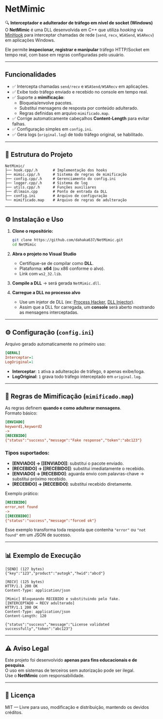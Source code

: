 # NetMimic

🔍 **Interceptador e adulterador de tráfego em nível de socket (Windows)**  
O **NetMimic** é uma DLL desenvolvida em C++ que utiliza *hooking* via [MinHook](https://github.com/TsudaKageyu/minhook) para interceptar chamadas de rede (`send`, `recv`, `WSASend`, `WSARecv`) em aplicações Windows.  

Ele permite **inspecionar, registrar e manipular** tráfego HTTP/Socket em tempo real, com base em regras configuradas pelo usuário.

---

## Funcionalidades

- ✅ Intercepta chamadas `send/recv` e `WSASend/WSARecv` em aplicações.
- ✅ Exibe todo tráfego enviado e recebido no console em tempo real.
- ✅ Suporte a **mimificação**:
  - Bloqueia/envolve pacotes.
  - Substitui mensagens de resposta por conteúdo adulterado.
  - Regras definidas em arquivo `mimificado.map`.
- ✅ Corrige automaticamente cabeçalhos **Content-Length** para evitar falhas.
- ✅ Configuração simples em `config.ini`.
- ✅ Gera logs (`original.log`) de todo tráfego original, se habilitado.

---

## 📂 Estrutura do Projeto

```
NetMimic/
├── hook.cpp/.h       # Implementação dos hooks
├── mimic.cpp/.h      # Sistema de regras de mimificação
├── config.cpp/.h     # Gerenciamento do config.ini
├── logger.cpp/.h     # Sistema de log
├── utils.cpp/.h      # Funções auxiliares
├── dllmain.cpp       # Ponto de entrada da DLL
├── config.ini        # Arquivo de configuração
└── mimificado.map    # Arquivo de regras de adulteração
```

---

## ⚙️ Instalação e Uso

1. **Clone o repositório:**
   ```bash
   git clone https://github.com/dahaka637/NetMimic.git
   cd NetMimic
   ```

2. **Abra o projeto no Visual Studio**  
   - Certifique-se de compilar como **DLL**.
   - Plataforma: **x64** (ou x86 conforme o alvo).
   - Link com `ws2_32.lib`.

3. **Compile a DLL** → será gerada `NetMimic.dll`.

4. **Carregue a DLL no processo alvo**  
   - Use um injetor de DLL (ex: [Process Hacker](https://processhacker.sourceforge.io/), [DLL Injector](https://github.com/OpenSecurityResearch/dllinjector)).
   - Assim que a DLL for carregada, um **console** será aberto mostrando as mensagens interceptadas.

---

## ⚙️ Configuração (`config.ini`)

Arquivo gerado automaticamente no primeiro uso:

```ini
[GERAL]
Interceptar=1
LogOriginal=1
```

- **Interceptar**: `1` ativa a adulteração de tráfego, `0` apenas exibe/loga.  
- **LogOriginal**: `1` grava todo tráfego interceptado em `original.log`.

---

## 📝 Regras de Mimificação (`mimificado.map`)

As regras definem **quando e como adulterar mensagens**.  
Formato básico:

```ini
[ENVIADO]
keyword1,keyword2
->
[RECEBIDO]
{"status":"success","message":"Fake response","token":"abc123"}
```

### Tipos suportados:
- **[ENVIADO] -> [[ENVIADO]]**: substitui o pacote enviado.  
- **[RECEBIDO] -> [[RECEBIDO]]**: substitui imediatamente o recebido.  
- **[ENVIADO] -> [RECEBIDO]**: aguarda envio com palavras-chave → substitui próximo recebido.  
- **[RECEBIDO] -> [RECEBIDO]**: substitui recebido diretamente.

Exemplo prático:

```ini
[RECEBIDO]
error,not found
->
[[RECEBIDO]]
{"status":"success","message":"forced ok"}
```

Esse exemplo transforma toda resposta que contenha `"error"` ou `"not found"` em um JSON de sucesso.

---

## 📊 Exemplo de Execução

```
[SEND] (127 bytes)
{"key":"123","product":"autogk","hwid":"abcd"}

[RECV] (125 bytes)
HTTP/1.1 200 OK
Content-Type: application/json

[Mimic] Bloqueando RECEBIDO e substituindo pelo fake.
[INTERCEPTADO → RECV adulterado]
HTTP/1.1 200 OK
Content-Type: application/json
Content-Length: 120

{"status":"success","message":"License validated successfully","token":"abc123"}
```

---

## ⚠️ Aviso Legal

Este projeto foi desenvolvido **apenas para fins educacionais e de pesquisa**.  
O uso em sistemas de terceiros sem autorização pode ser ilegal.  
Use o **NetMimic** com responsabilidade.

---

## 📜 Licença

MIT — Livre para uso, modificação e distribuição, mantendo os devidos créditos.
